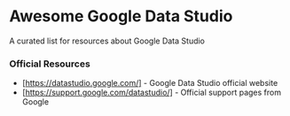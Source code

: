 # Awesome Google Data Studio
A curated list for resources about Google Data Studio

### Official Resources
- [https://datastudio.google.com/] - Google Data Studio official website
- [https://support.google.com/datastudio/] - Official support pages from Google